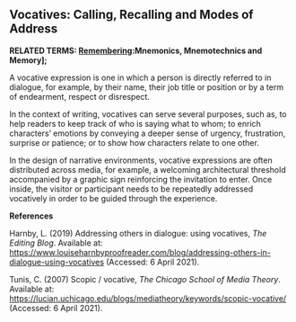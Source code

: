 ## Vocatives: Calling, Recalling and Modes of Address

**RELATED TERMS: [Remembering](https://narrative-environments.github.io/CourseCompendium/Remembering.html):Mnemonics, Mnemotechnics and Memory];**

A vocative expression is one in which a person is directly referred to in dialogue, for example, by their name, their job title or position or by a term of endearment, respect or disrespect.

In the context of writing, vocatives can serve several purposes, such as, to help readers to keep track of who is saying what to whom; to enrich characters’ emotions by conveying a deeper sense of urgency, frustration, surprise or patience; or to show how characters relate to one other.

In the design of narrative environments, vocative expressions are often distributed across media, for example, a welcoming architectural threshold accompanied by a graphic sign reinforcing the invitation to enter. Once inside, the visitor or participant needs to be repeatedly addressed vocatively in order to be guided through the experience.

**References**

Harnby, L. (2019) Addressing others in dialogue: using vocatives, _The Editing Blog_. Available at: https://www.louiseharnbyproofreader.com/blog/addressing-others-in-dialogue-using-vocatives (Accessed: 6 April 2021).

Tunis, C. (2007) Scopic / vocative, _The Chicago School of Media Theory_. Available at: https://lucian.uchicago.edu/blogs/mediatheory/keywords/scopic-vocative/ (Accessed: 6 April 2021).
